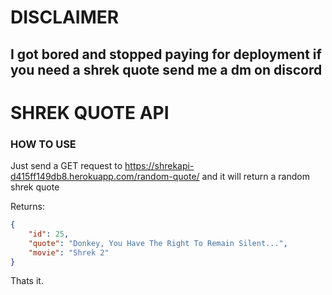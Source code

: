# DISCLAIMER
## I got bored and stopped paying for deployment if you need a shrek quote send me a dm on discord


# SHREK QUOTE API

### HOW TO USE

Just send a GET request to https://shrekapi-d415ff149db8.herokuapp.com/random-quote/ and it will return a random shrek quote

Returns:
```json
{
    "id": 25,
    "quote": "Donkey, You Have The Right To Remain Silent...",
    "movie": "Shrek 2"
}
```

Thats it.
